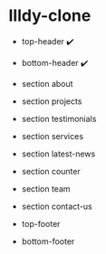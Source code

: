 # Illdy-clone

* top-header ✔️
* bottom-header ✔️

* section about
* section projects
* section testimonials
* section services
* section latest-news
* section counter
* section team
* section contact-us

* top-footer
* bottom-footer
